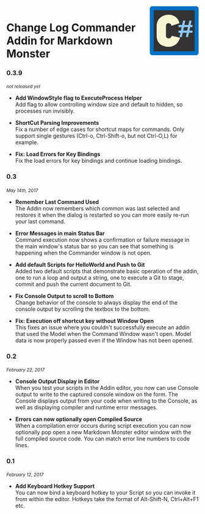 ﻿<img src="icon.png" Height="128"  align="right" />

# Change Log Commander Addin for Markdown Monster 

### 0.3.9 
<i><small>not released yet</small></i>

* **Add WindowStyle flag to ExecuteProcess Helper**   
Add flag to allow controlling window size and default to hidden, so processes run invisibly.

* **ShortCut Parsing Improvements**  
Fix a number of edge cases for shortcut maps for commands. Only support single gestures (Ctrl-o, Ctrl-Shift-o, but not Ctrl-O,L) for example.

* **Fix: Load Errors for Key Bindings**  
Fix the load errors for key bindings and continue loading bindings.

### 0.3
<i><small>May 14th, 2017</small></i>

* **Remember Last Command Used**  
The Addin now remembers which common was last selected and restores it when the dialog is restarted so you can more easily re-run your last command.

* **Error Messages in main Status Bar**   
Command execution now shows a confirmation or failure message in the main window's status bar so you can see that something is happening when the Commander window is not open. 

* **Add default Scripts for HelloWorld and Push to Git**  
Added two default scripts that demonstrate basic operation of the addin, one to run a loop and output a string, one to execute a Git to stage, commit and push the current document to Git.

* **Fix Console Output to scroll to Bottom**  
Change behavior of the console to always display the end of the console output by scrolling the textbox to the bottom.

* **Fix: Execution off shortcut key without Window Open**  
This fixes an issue where you couldn't successfully execute an addin that used the Model when the Command Window wasn't open. Model data is now properly passed even if the Window has not been opened.

### 0.2
<i><small>February 22, 2017</small></i>

* **Console Output Display in Editor**   
When you test your scripts in the Addin editor, you now can use Console output to write to the captured console window on the form. The Console displays output from your code when writing to the Console, as well as displaying compiler and runtime error messages.

* **Errors can now optionally open Compiled Source**  
When a compilation error occurs during script execution you can now optionally pop open a new Markdown Monster editor window with the full compiled source code. You can match error line numbers to code lines.

### 0.1
<i><small>February 12, 2017</small></i>

* **Add Keyboard Hotkey Support**  
You can now bind a keyboard hotkey to your Script so you can invoke it from within the editor. Hotkeys take the format of Alt-Shift-N, Ctrl+Alt+F1 etc.

